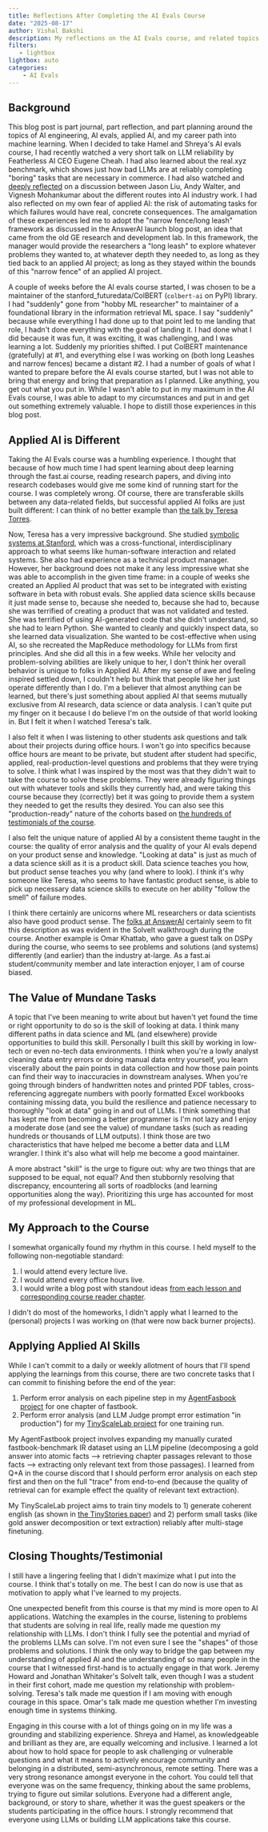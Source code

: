 ```yaml
---
title: Reflections After Completing the AI Evals Course
date: "2025-08-17"
author: Vishal Bakshi
description: My reflections on the AI Evals course, and related topics and experiences.
filters:
   - lightbox
lightbox: auto
categories:
    - AI Evals
---
```


## Background

This blog post is part journal, part reflection, and part planning around the topics of AI engineering, AI evals, applied AI, and my career path into machine learning. When I decided to take Hamel and Shreya's AI evals course, I had recently watched a very short talk on LLM reliability by Featherless AI CEO Eugene Cheah. I had also learned about the real.xyz benchmark, which shows just how bad LLMs are at reliably completing "boring" tasks that are necessary in commerce. I had also watched and [deeply reflected](https://youtu.be/9s88C8XBBiQ) on a discussion between Jason Liu, Andy Walter, and Vignesh Mohankumar about the different routes into AI industry work. I had also reflected on my own fear of applied AI: the risk of automating tasks for which failures would have real, concrete consequences. The amalgamation of these experiences led me to adopt the "narrow fence/long leash" framework as discussed in the AnswerAI launch blog post, an idea that came from the old GE research and development lab. In this framework, the manager would provide the researchers a "long leash" to explore whatever problems they wanted to, at whatever depth they needed to, as long as they tied back to an applied AI project; as long as they stayed within the bounds of this "narrow fence" of an applied AI project. 

A couple of weeks before the AI evals course started, I was chosen to be a maintainer of the stanford_futuredata/ColBERT (`colbert-ai` on PyPI) library. I had "suddenly" gone from "hobby ML researcher" to maintainer of a foundational library in the information retrieval ML space. I say "suddenly" because while everything I had done up to that point led to me landing that role, I hadn't done everything with the goal of landing it. I had done what I did because it was fun, it was exciting, it was challenging, and I was learning a lot. Suddenly my priorities shifted. I put ColBERT maintenance (gratefully) at #1, and everything else I was working on (both long Leashes and narrow fences) became a distant #2. I had a number of goals of what I wanted to prepare before the AI evals course started, but I was not able to bring that energy and bring that preparation as I planned. Like anything, you get out what you put in. While I wasn't able to put in my maximum in the AI Evals course, I was able to adapt to my circumstances and put in and get out something extremely valuable. I hope to distill those experiences in this blog post.

## Applied AI is Different

Taking the AI Evals course was a humbling experience. I thought that because of how much time I had spent learning about deep learning through the fast.ai course, reading research papers, and diving into research codebases would give me some kind of running start for the course. I was completely wrong. Of course, there are transferable skills between any data-related fields, but successful applied AI folks are just built different: I can think of no better example than [the talk by Teresa Torres](https://www.youtube.com/watch?v=N-qAOv_PNPc). 

Now, Teresa has a very impressive background. She studied [symbolic systems at Stanford](https://symsys.stanford.edu/), which was a cross-functional, interdisciplinary approach to what seems like human-software interaction and related systems. She also had experience as a technical product manager. However, her background does not make it any less impressive what she was able to accomplish in the given time frame: in a couple of weeks she created an Applied AI product that was set to be integrated with existing software in beta with robust evals. She applied data science skills because it just made sense to, because she needed to, because she had to, because she was terrified of creating a product that was not validated and tested. She was terrified of using AI-generated code that she didn't understand, so she had to learn Python. She wanted to cleanly and quickly inspect data, so she learned data visualization. She wanted to be cost-effective when using AI, so she recreated the MapReduce methodology for LLMs from first principles. And she did all this in a few weeks. While her velocity and problem-solving abilities are likely unique to her, I don't think her overall behavior is unique to folks in Applied AI. After my sense of awe and feeling inspired settled down, I couldn't help but think that people like her just operate differently than I do. I'm a believer that almost anything can be learned, but there's just something about applied AI that seems mutually exclusive from AI research, data science or data analysis. I can't quite put my finger on it because I do believe I'm on the outside of that world looking in. But I felt it when I watched Teresa's talk. 

I also felt it when I was listening to other students ask questions and talk about their projects during office hours. I won't go into specifics because office hours are meant to be private, but student after student had specific, applied, real-production-level questions and problems that they were trying to solve. I think what I was inspired by the most was that they didn't wait to take the course to solve these problems. They were already figuring things out with whatever tools and skills they currently had, and were taking this course because they (correctly) bet it was going to provide them a system they needed to get the results they desired. You can also see this "production-ready" nature of the cohorts based on [the hundreds of testimonials of the course](https://x.com/sh_reya/status/1957139727322411291).

I also felt the unique nature of applied AI by a consistent theme taught in the course: the quality of error analysis and the quality of your AI evals depend on your product sense and knowledge. "Looking at data" is just as much of a data science skill as it is a product skill. Data science teaches you how, but product sense teaches you why (and where to look). I think it's why someone like Teresa, who seems to have fantastic product sense, is able to pick up necessary data science skills to execute on her ability "follow the smell" of failure modes. 

I think there certainly are unicorns where ML researchers or data scientists also have good product sense. The [folks at AnswerAI](https://www.youtube.com/watch?v=DgPr3HVp0eg) certainly seem to fit this description as was evident in the SolveIt walkthrough during the course. Another example is Omar Khattab, who gave a guest talk on DSPy during the course, who seems to see problems and solutions (and systems) differently (and earlier) than the industry at-large. As a fast.ai student/community member and late interaction enjoyer, I am of course biased.

## The Value of Mundane Tasks 

A topic that I've been meaning to write about but haven't yet found the time or right opportunity to do so is the skill of looking at data. I think many different paths in data science and ML (and elsewhere) provide opportunities to build this skill. Personally I built this skill by working in low-tech or even no-tech data environments. I think when you're a lowly analyst cleaning data entry errors or doing manual data entry yourself, you learn viscerally about the pain points in data collection and how those pain points can find their way to inaccuracies in downstream analyses. When you're going through binders of handwritten notes and printed PDF tables, cross-referencing aggregate numbers with poorly formatted Excel workbooks containing missing data, you build the resilience and patience necessary to thoroughly "look at data" going in and out of LLMs. I think something that has kept me from becoming a better programmer is I'm not lazy and I enjoy a moderate dose (and see the value) of mundane tasks (such as reading hundreds or thousands of LLM outputs). I think those are two characteristics that have helped me become a better data and LLM wrangler. I think it's also what will help me become a good maintainer. 

A more abstract "skill" is the urge to figure out: why are two things that are supposed to be equal, not equal? And then stubbornly resolving that discrepancy, encountering all sorts of roadblocks (and learning opportunities along the way). Prioritizing this urge has accounted for most of my professional development in ML.

## My Approach to the Course

I somewhat organically found my rhythm in this course. I held myself to the following non-negotiable standard:

1. I would attend every lecture live.
2. I would attend every office hours live.
3. I would write a blog post with standout ideas [from each lesson and corresponding course reader chapter](https://vishalbakshi.github.io/blog/index.html#category=AI%20Evals).

I didn't do most of the homeworks, I didn't apply what I learned to the (personal) projects I was working on (that were now back burner projects).


## Applying Applied AI Skills

While I can't commit to a daily or weekly allotment of hours that I'll spend applying the learnings from this course, there are two concrete tasks that I can commit to finishing before the end of the year: 

1. Perform error analysis on each pipeline step in my [AgentFasbook project](https://youtu.be/NwPKy1rqXT8) for one chapter of fastbook.
2. Perform error analysis (and LLM Judge prompt error estimation "in production") for my [TinyScaleLab project](https://youtu.be/FXOXoaGjntc) for one training run.

My AgentFastbook project involves expanding my manually curated fastbook-benchmark IR dataset using an LLM pipeline (decomposing a gold answer into atomic facts --> retrieving chapter passages relevant to those facts --> extracting only relevant text from those passages). I learned from Q+A in the course discord that I should perform error analysis on each step first and then on the full "trace" from end-to-end (because the quality of retrieval can for example effect the quality of relevant text extraction).

My TinyScaleLab project aims to train tiny models to 1) generate coherent english (as shown in [the TinyStories paper](https://arxiv.org/abs/2305.07759)) and 2) perform small tasks (like gold answer decomposition or text extraction) reliably after multi-stage finetuning.

## Closing Thoughts/Testimonial

I still have a lingering feeling that I didn't maximize what I put into the course. I think that's totally on me. The best I can do now is use that as motivation to apply what I've learned to my projects. 

One unexpected benefit from this course is that my mind is more open to AI applications. Watching the examples in the course, listening to problems that students are solving in real life, really made me question my relationship with LLMs. I don't think I fully see the potential and myriad of the problems LLMs can solve. I'm not even sure I see the "shapes" of those problems and solutions. I think the only way to bridge the gap between my understanding of applied AI and the understanding of so many people in the course that I witnessed first-hand is to actually engage in that work. Jeremy Howard and Jonathan Whitaker's SolveIt talk, even though I was a student in their first cohort, made me question my relationship with problem-solving. Teresa's talk made me question if I am moving with enough courage in this space. Omar's talk made me question whether I'm investing enough time in systems thinking. 

Engaging in this course with a lot of things going on in my life was a grounding and stabilizing experience. Shreya and Hamel, as knowledgeable and brilliant as they are, are equally welcoming and inclusive. I learned a lot about how to hold space for people to ask challenging or vulnerable questions and what it means to actively encourage community and belonging in a distributed, semi-asynchronous, remote setting. There was a very strong resonance amongst everyone in the cohort. You could tell that everyone was on the same frequency, thinking about the same problems, trying to figure out similar solutions. Everyone had a different angle, background, or story to share, whether it was the guest speakers or the students participating in the office hours. I strongly recommend that everyone using LLMs or building LLM applications take this course.

